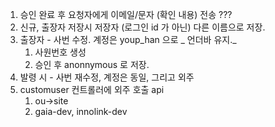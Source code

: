 1. 승인 완료 후 요청자에게 이메일/문자  (확인 내용) 전송 ???
2. 신규, 출장자 저장시 저장자 (로그인 id 가 아닌) 다른 이름으로 저장.
3. 출장자 - 사번 수정. 계정은 youp_han 으로 _ 언더바 유지._
	1. 사원번호 생성
	2. 승인 후 anonnymous 로 저장.
4. 발령 시 - 사번 재수정, 계정은 동일, 그리고 외주
5. customuser 컨트롤러에 외주 호출 api
	1. ou->site
	2. gaia-dev, innolink-dev